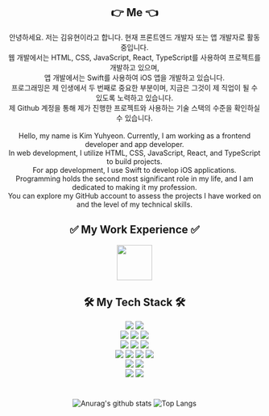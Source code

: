 <div align="center">
  <h2>👉 Me 👈</h2>
  <div>
    안녕하세요. 저는 김유현이라고 합니다. 현재 프론트엔드 개발자 또는 앱 개발자로 활동 중입니다.<br>
    웹 개발에서는 HTML, CSS, JavaScript, React, TypeScript를 사용하여 프로젝트를 개발하고 있으며,<br>
    앱 개발에서는 Swift를 사용하여 iOS 앱을 개발하고 있습니다.<br>
    프로그래밍은 제 인생에서 두 번째로 중요한 부분이며, 지금은 그것이 제 직업이 될 수 있도록 노력하고 있습니다.<br>
    제 Github 계정을 통해 제가 진행한 프로젝트와 사용하는 기술 스택의 수준을 확인하실 수 있습니다.
  </div>
  <br>
  <div>
    Hello, my name is Kim Yuhyeon. Currently, I am working as a frontend developer and app developer.<br>
    In web development, I utilize HTML, CSS, JavaScript, React, and TypeScript to build projects.<br>
    For app development, I use Swift to develop iOS applications.<br>
    Programming holds the second most significant role in my life, and I am dedicated to making it my profession.<br>
    You can explore my GitHub account to assess the projects I have worked on and the level of my technical skills.
  </div>
</div>

<div align="center">
  <h2>✅ My Work Experience ✅</h2>
  <img height=70 src="https://img.shields.io/badge/2014.11.01 ~ 2023.05.15-fff?style=social&logo=samsung&logoColor=1428A0"/>
</div>


<div align="center">
  <h2>🛠️ My Tech Stack 🛠️</h2>
  <img src="https://img.shields.io/badge/Swift-white?style=flat&logo=swift&logoColor=F05138"/>
  <img src="https://img.shields.io/badge/Python-rgb(0,30,70)?style=flat&logo=python&logoColor=3776AB"/><br>
  <img src="https://img.shields.io/badge/HTML5-rgb(150,150,250)?style=flat&logo=html5&logoColor=E34F26"/>
  <img src="https://img.shields.io/badge/CSS3-rgb(100,150,0)?style=flat&logo=css3&logoColor=1572B6"/>
  <img src="https://img.shields.io/badge/JavaScript-rgb(100,100,0)?style=flat&logo=javascript&logoColor=F7DF1E"/><br>
  <img src="https://img.shields.io/badge/Node.js-EE4C2C?style=flat&logo=nodedotjs&logoColor=339933"/>
  <img src="https://img.shields.io/badge/Next.js-rgb(100,100,100)?style=flat&logo=nextdotjs&logoColor=000000"/>
  <img src="https://img.shields.io/badge/GraphQL-rgb(0,30,100)?style=flat&logo=graphql&logoColor=E10098"/><br>
  <img src="https://img.shields.io/badge/React-rgb(0,0,0)?style=flat&logo=react&logoColor=61DAFB"/>
  <img src="https://img.shields.io/badge/TypeScript-rgb(70,50,50)?style=flat&logo=typescript&logoColor=3178C6"/>
  <img src="https://img.shields.io/badge/Redux-rgb(50,50,50)?style=flat&logo=redux&logoColor=764ABC"/>
  <img src="https://img.shields.io/badge/MobX-FF6F00?style=flat&logo=nodedotjs&logoColor=339933"/><br>
  <img src="https://img.shields.io/badge/Dart-rgb(50,50,100)?style=flat&logo=dart&logoColor=0175C2"/>
  <img src="https://img.shields.io/badge/Flutter-rgb(150,100,50)?style=flat&logo=flutter&logoColor=02569B"/><br>
  <img src="https://img.shields.io/badge/GitHub-rgb(100,100,100)?style=flat&logo=github&logoColor=181717"/>
  <img src="https://img.shields.io/badge/Notion-rgb(200,200,200)?style=flat&logo=notion&logoColor=000000"/>
</div>

#
<div align="center">

![Anurag's github stats](https://github-readme-stats.vercel.app/api?username=Yuhyeon0516&show_icons=true&theme=tokyonight)
![Top Langs](https://github-readme-stats.vercel.app/api/top-langs/?username=Yuhyeon0516&layout=compact&theme=tokyonight)
</div>
